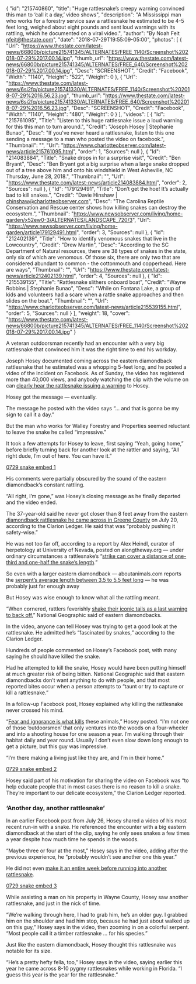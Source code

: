 {
  "id": "215740860",
  "title": "Huge rattlesnake’s creepy warning convinced this man to ‘call it a day,’ video shows",
  "description": "A Mississippi man who works for a forestry service saw a rattlesnake he estimated to be 4-5 feet long, weighed about eight pounds and sent loud warnings with its rattling, which he documented on a viral video.",
  "author": "By Noah Feit nfeit@thestate.com",
  "date": "2018-07-29T19:55:09-05:00",
  "photos": [
    {
      "Url": "https://www.thestate.com/latest-news/66800b/picture215741345/ALTERNATES/FREE_1140/Screenshot%202018-07-29%2017.00.14.jpg",
      "thumb_url": "https://www.thestate.com/latest-news/66800b/picture215741345/ALTERNATES/FREE_640/Screenshot%202018-07-29%2017.00.14.jpg",
      "Desc": "SCREENSHOT",
      "Credit": "Facebook",
      "Width": "1140",
      "Height": "522",
      "Weight": 0
    },
    {
      "Url": "https://www.thestate.com/latest-news/6si2fq/picture215741330/ALTERNATES/FREE_1140/Screenshot%202018-07-29%2016.56.23.jpg",
      "thumb_url": "https://www.thestate.com/latest-news/6si2fq/picture215741330/ALTERNATES/FREE_640/Screenshot%202018-07-29%2016.56.23.jpg",
      "Desc": "SCREENSHOT",
      "Credit": "Facebook",
      "Width": "1140",
      "Height": "480",
      "Weight": 0
    }
  ],
  "videos": [
    {
      "Id": "215761095",
      "Title": "Listen to this huge rattlesnake issue a loud warning for this this man to turn around.",
      "Credit": "Joseph Hosey | Stephanie Bunao",
      "Desc": "If you've never heard a rattlesnake, listen to this one sending a message to a man who posted the video on facebook.",
      "Thumbnail": "",
      "Url": "https://www.charlotteobserver.com/latest-news/article215761095.html",
      "order": 1,
      "Sources": null
    },
    {
      "Id": "214083884",
      "Title": "Snake drops in for a surprise visit",
      "Credit": "Ben Bryant",
      "Desc": "Ben Bryant got a big surprise when a large snake dropped out of a tree above him and onto his windshield in West Asheville, NC Thursday, June 28, 2018.",
      "Thumbnail": "",
      "Url": "https://www.thestate.com/latest-news/article214083884.html",
      "order": 2,
      "Sources": null
    },
    {
      "Id": "179129491",
      "Title": "Don’t get the hoe! It’s actually bad to kill snakes.",
      "Credit": "Davie Hinshaw | chinshaw@charlotteobserver.com",
      "Desc": "The Carolina Reptile Conservation and Rescue center shows how killing snakes can destroy the ecosystem.",
      "Thumbnail": "https://www.newsobserver.com/living/home-garden/x52ew0-3/ALTERNATES/LANDSCAPE_720/3",
      "Url": "https://www.newsobserver.com/living/home-garden/article179129491.html",
      "order": 3,
      "Sources": null
    },
    {
      "Id": "212402139",
      "Title": "How to identify venomous snakes that live in the Lowcountry",
      "Credit": "Drew Martin",
      "Desc": "According to the SC Department of Natural resources, there are 38 types of snakes in the state, only six of which are venomous. Of those six, there are only two that are considered abundant to common - the cottonmouth and copperhead. Here are ways",
      "Thumbnail": "",
      "Url": "https://www.thestate.com/latest-news/article212402139.html",
      "order": 4,
      "Sources": null
    },
    {
      "Id": "215539155",
      "Title": "Rattlesnake slithers onboard boat",
      "Credit": "Wayne Robbins | Stephanie Bunao",
      "Desc": "While on Fontana Lake, a group of kids and volunteers had a scare when a rattle snake approaches and then slides on the boat.",
      "Thumbnail": "",
      "Url": "https://www.charlotteobserver.com/latest-news/article215539155.html",
      "order": 5,
      "Sources": null
    }
  ],
  "weight": 18,
  "cover": "https://www.thestate.com/latest-news/66800b/picture215741345/ALTERNATES/FREE_1140/Screenshot%202018-07-29%2017.00.14.jpg"
}

<p style="margin-top: 1em;">A veteran outdoorsman recently had an encounter with a very big rattlesnake that convinced him it was the right time to end his workday. </p><p style="margin-top: 1em;">Joseph Hosey documented coming across the eastern diamondback rattlesnake that he estimated was a whopping 5-feet long, and he posted a video of the incident on Facebook. As of Sunday, the video has registered more than 40,000 views, and anybody watching the clip with the volume on can <a href="https://www.facebook.com/thefreestateforager/videos/10209493493532748/" target="_blank">clearly hear the rattlesnake issuing a warning</a> to Hosey.</p><p style="margin-top: 1em;">Hosey got the message — eventually.</p><p style="margin-top: 1em;">The message he posted with the video says “... and that is gonna be my sign to call it a day.”</p><p style="margin-top: 1em;">But the man who works for Walley Forestry and Properties seemed reluctant to leave the snake he called “impressive.”</p><p>It took a few attempts for Hosey to leave, first saying “Yeah, going home,” before briefly turning back for another look at the rattler and saying, “All right dude, I’m out of here. You can have it.” </p><p> <a href="https://www.thestate.com/latest-news/article215741735.ece" id="_da5085eb-7340-477f-b3e0-18b17beb8343">0729 snake embed 1</a> </p><p>His comments were partially obscured by the sound of the eastern diamondback’s constant rattling.</p><p>“All right, I’m gone,” was Hosey’s closing message as he finally departed and the video ended.</p><p style="margin-top: 1em;">The 37-year-old said he never got closer than 8 feet away from the eastern <a href="https://www.clarionledger.com/story/magnolia/2018/07/27/mississippi-snake-encounter-draws-surprising-reactions/825818002/" target="_blank">diamondback rattlesnake he came across in Greene County</a> on July 20, according to the Clarion Ledger. He said that was “probably pushing it safety-wise.”</p><p>He was not too far off, according to a report by Alex Heindl, curator of herpetology at University of Nevada, posted on alongtheway.org — under ordinary circumstances a rattlesnake’s “<a href="http://www.alongtheway.org/rattlesnakes/close.html" target="_blank">strike can cover a distance of one-third and one-half the snake’s length</a>.”</p><p>So even with a larger eastern diamondback — aboutanimals.com reports the <a href="https://www.aboutanimals.com/reptile/eastern-diamondback-rattlesnake/#Size%20and%20Life%20Span" target="_blank">serpent’s average length between 3.5 to 5.5 feet long</a> — he was probably just far enough away </p><p style="margin-top: 1em;">But Hosey was wise enough to know what all the rattling meant. </p><p style="margin-top: 1em;">“When cornered, rattlers feverishly <a href="https://www.nationalgeographic.com/animals/reptiles/e/eastern-diamondback-rattlesnake/" target="_blank">shake their iconic tails as a last warning to back off</a>,” National Geographic said of eastern diamondbacks.</p><p style="margin-top: 1em;">In the video, anyone can tell Hosey was trying to get a good look at the rattlesnake. He admitted he’s “fascinated by snakes,” according to the Clarion Ledger.</p><p style="margin-top: 1em;">Hundreds of people commented on Hosey’s Facebook post, with many saying he should have killed the snake.</p><p style="margin-top: 1em;">Had he attempted to kill the snake, Hosey would have been putting himself at much greater risk of being bitten. National Geographic said that eastern diamondbacks don’t want anything to do with people, and that most reported bites occur when a person attempts to “taunt or try to capture or kill a rattlesnake.”</p><p style="margin-top: 1em;">In a follow-up Facebook post, Hosey explained why killing the rattlesnake never crossed his mind.</p><p style="margin-top: 1em;">“<a href="https://www.facebook.com/photo.php?fbid=10209496142638974&amp;set=a.1362464200169.44994.1788527730&amp;type=3&amp;theater" target="_blank">Fear and ignorance is what kills</a> <span class="text_exposed_show">these animals,” Hosey posted. “I’m not one of those ‘outdoorsmen’ that only ventures into the woods on a four-wheeler and into a shooting house for one season a year. I’m walking through their habitat daily and year round. Usually I don’t even slow down long enough to get a picture, but this guy was impressive. </span></p><p style="margin-top: 1em;"><span class="text_exposed_show">“I’m there making a living just like they are, and I’m in their home.”</span></p><p><a href="https://www.thestate.com/latest-news/article215741760.ece" id="_ba54323a-6bda-4574-8db4-5cb6d9eccec7">0729 snake embed 2</a> </p><p>Hosey said part of his motivation for sharing the video on Facebook was “to help educate people that in most cases there is no reason to kill a snake. They’re important to our delicate ecosystem,” the Clarion Ledger reported.</p><h3>‘Another day, another rattlesnake’</h3><p>In an earlier Facebook post from July 26, Hosey shared a video of his most recent run-in with a snake. He referenced the encounter with a big eastern diamondback at the start of the clip, saying he only sees snakes a few times a year despite how much time he spends in the woods.</p><p>“Maybe three or four at the most,” Hosey says in the video, adding after the previous experience, he “probably wouldn’t see another one this year.”</p><p>He did not even <a href="https://www.facebook.com/thefreestateforager/videos/10209524077657332/" target="_blank">make it an entire week before running into another rattlesnake</a>.</p><p> <a href="https://www.thestate.com/latest-news/article215741765.ece" id="_d552695c-a68d-4dc2-bdb5-d6d0d4f354dc">0729 snake embed 3</a> </p><p>While assisting a man on his property in Wayne County, Hosey saw another rattlesnake, and just in the nick of time.</p><p>“We’re walking through here, I had to grab him, he’s an older guy. I grabbed him on the shoulder and had him stop, because he had just about walked up on this guy,” Hosey says in the video, then zooming in on a colorful serpent. “Most people call it a timber rattlesnake ... for his species.”</p><p>Just like the eastern diamondback, Hosey thought this rattlesnake was notable for its size. </p><p>“He’s a pretty hefty fella, too,” Hosey says in the video, saying earlier this year he came across 8-10 pygmy rattlesnakes while working in Florida. “I guess this year is the year for the rattlesnake.”</p><p></p><p></p><p></p><p></p><p></p><p> <!-- %video:212402139% --> </p><p><!-- %video:179129491% --> </p><p> <!-- %video:215539155% --> </p><p> <!-- %video:214083884% --> </p>

